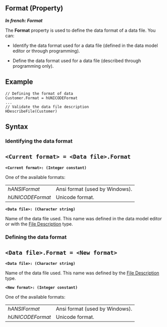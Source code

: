 


## Format (Property)

***In french: Format***
	



<a name="XUse"></a>
<a name="Use"></a>
<a name="description"></a>
The **Format** property is used to define the data format of a data file. You can:

- Identify the data format used for a data file (defined in the data model editor or through programming).

- Define the data format used for a data file (described through programming only).







<a name="Example1"></a>
<a name="sample_code"></a>

## Example


```wl
// Defining the format of data
Customer.Format = hUNICODEFormat
...
// Validate the data file description
HDescribeFile(Customer)
```

<a name="XSYNTAX"></a>
<a name="SYNTAX1"></a>

## Syntax

### Identifying the data format

`<Current format> = <Data file>.Format`
---

**`<Current format>: (Integer constant)`**

One of the available formats: 


|   |   |
| --- | --- |
| *hANSIFormat* | Ansi format (used by Windows). |
| *hUNICODEFormat* | Unicode format. |



**`<Data file>: (Character string)`**

Name of the data file used. This name was defined in the data model editor or with the [File Description](../WDLang4/1514065.md) type.  


<a name="SYNTAX2"></a>

### Defining the data format

`<Data file>.Format = <New format>`
---

**`<Data file>: (Character string)`**

Name of the data file used. This name was defined by the [File Description](../WDLang4/1514065.md) type.

**`<New format>: (Integer constant)`**

One of the available formats: 


|   |   |
| --- | --- |
| *hANSIFormat* | Ansi format (used by Windows). |
| *hUNICODEFormat* | Unicode format. |






